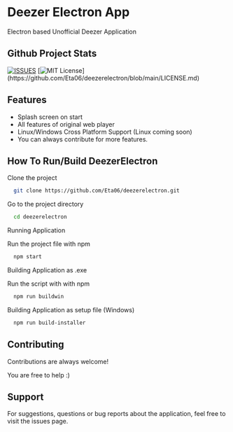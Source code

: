 
# Deezer Electron App

Electron based Unofficial Deezer Application


## Github Project Stats

[![ISSUES](https://img.shields.io/github/issues/Eta06/deezerelectron)](https://github.com/Eta06/XNotepad/blob/main/LICENSE.md) [![MIT License](https://img.shields.io/apm/l/atomic-design-ui.svg?)](https://github.com/Eta06/deezerelectron/blob/main/LICENSE.md)




  
## Features

- Splash screen on start
- All features of original web player
- Linux/Windows Cross Platform Support (Linux coming soon)
- You can always contribute for more features.
  
## How To Run/Build DeezerElectron

Clone the project

```bash
  git clone https://github.com/Eta06/deezerelectron.git
```

Go to the project directory

```bash
  cd deezerelectron
```
Running Application

Run the project file with npm

```bash
  npm start
```

Building Application as .exe

Run the script with with npm
```bash
  npm run buildwin
```

Building Application as setup file (Windows)
```bash
  npm run build-installer
```



  
## Contributing

Contributions are always welcome!

You are free to help :)



  
## Support

For suggestions, questions or bug reports about the application, feel free to visit the issues page.

  
